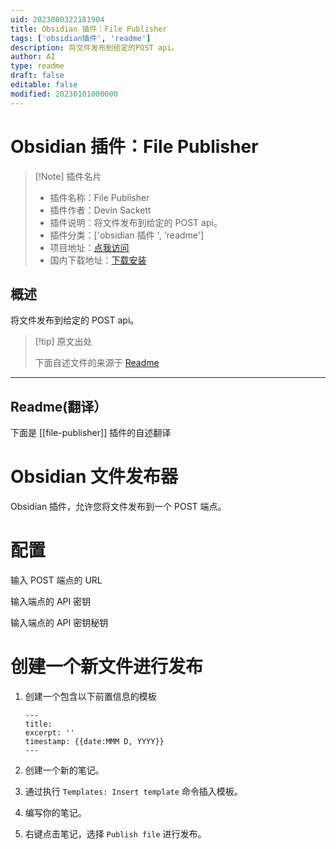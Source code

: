 ```yaml
---
uid: 2023080322181904
title: Obsidian 插件：File Publisher
tags: ['obsidian插件', 'readme']
description: 将文件发布到给定的POST api。
author: AI
type: readme
draft: false
editable: false
modified: 20230101000000
---
```


# Obsidian 插件：File Publisher

> [!Note] 插件名片
> - 插件名称：File Publisher
> - 插件作者：Devin Sackett
> - 插件说明：将文件发布到给定的 POST api。
> - 插件分类：['obsidian 插件 ', 'readme']
> - 项目地址：[点我访问](https://github.com/yiglas/obsidian-file-publisher)
> - 国内下载地址：[下载安装](https://pkmer.cn/products/plugin/pluginMarket/?file-publisher)

## 概述

将文件发布到给定的 POST api。

> [!tip] 原文出处
>
>下面自述文件的来源于 [Readme](https://ghproxy.net/https://raw.githubusercontent.com/yiglas/obsidian-file-publisher/master/README.md)
>

---

## Readme(翻译）

下面是 [[file-publisher]] 插件的自述翻译

# Obsidian 文件发布器

Obsidian 插件，允许您将文件发布到一个 POST 端点。

# 配置

输入 POST 端点的 URL

输入端点的 API 密钥

输入端点的 API 密钥秘钥

# 创建一个新文件进行发布

1. 创建一个包含以下前置信息的模板

   ```
   ---
   title:
   excerpt: ''
   timestamp: {{date:MMM D, YYYY}}
   ---
   ```

2. 创建一个新的笔记。
3. 通过执行 `Templates: Insert template` 命令插入模板。
4. 编写你的笔记。
5. 右键点击笔记，选择 `Publish file` 进行发布。



